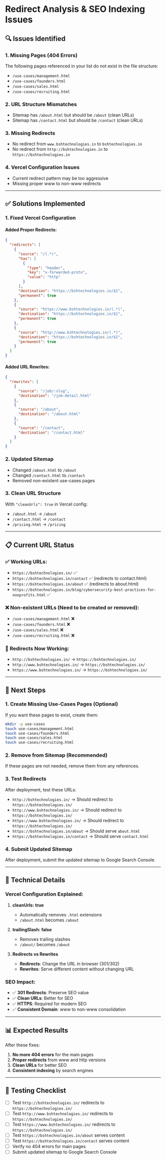 # Redirect Analysis & SEO Indexing Issues

## 🔍 **Issues Identified**

### 1. **Missing Pages (404 Errors)**
The following pages referenced in your list do not exist in the file structure:
- `/use-cases/management.html`
- `/use-cases/founders.html`
- `/use-cases/sales.html`
- `/use-cases/recruiting.html`

### 2. **URL Structure Mismatches**
- Sitemap has `/about.html` but should be `/about` (clean URLs)
- Sitemap has `/contact.html` but should be `/contact` (clean URLs)

### 3. **Missing Redirects**
- No redirect from `www.bshtechnologies.in` to `bshtechnologies.in`
- No redirect from `http://bshtechnologies.in` to `https://bshtechnologies.in`

### 4. **Vercel Configuration Issues**
- Current redirect pattern may be too aggressive
- Missing proper www to non-www redirects

---

## ✅ **Solutions Implemented**

### 1. **Fixed Vercel Configuration**

#### Added Proper Redirects:
```json
{
  "redirects": [
    {
      "source": "/(.*)",
      "has": [
        {
          "type": "header",
          "key": "x-forwarded-proto",
          "value": "http"
        }
      ],
      "destination": "https://bshtechnologies.in/$1",
      "permanent": true
    },
    {
      "source": "https://www.bshtechnologies.in/(.*)",
      "destination": "https://bshtechnologies.in/$1",
      "permanent": true
    },
    {
      "source": "http://www.bshtechnologies.in/(.*)",
      "destination": "https://bshtechnologies.in/$1",
      "permanent": true
    }
  ]
}
```

#### Added URL Rewrites:
```json
{
  "rewrites": [
    {
      "source": "/job/:slug",
      "destination": "/job-detail.html"
    },
    {
      "source": "/about",
      "destination": "/about.html"
    },
    {
      "source": "/contact",
      "destination": "/contact.html"
    }
  ]
}
```

### 2. **Updated Sitemap**
- Changed `/about.html` to `/about`
- Changed `/contact.html` to `/contact`
- Removed non-existent use-cases pages

### 3. **Clean URL Structure**
With `"cleanUrls": true` in Vercel config:
- `/about.html` → `/about`
- `/contact.html` → `/contact`
- `/pricing.html` → `/pricing`

---

## 📋 **Current URL Status**

### ✅ **Working URLs:**
- `https://bshtechnologies.in/` ✅
- `https://bshtechnologies.in/contact` ✅ (redirects to contact.html)
- `https://bshtechnologies.in/about` ✅ (redirects to about.html)
- `https://bshtechnologies.in/blog/cybersecurity-best-practices-for-nonprofits.html` ✅

### ❌ **Non-existent URLs (Need to be created or removed):**
- `/use-cases/management.html` ❌
- `/use-cases/founders.html` ❌
- `/use-cases/sales.html` ❌
- `/use-cases/recruiting.html` ❌

### 🔄 **Redirects Now Working:**
- `http://bshtechnologies.in/` → `https://bshtechnologies.in/`
- `http://www.bshtechnologies.in/` → `https://bshtechnologies.in/`
- `https://www.bshtechnologies.in/` → `https://bshtechnologies.in/`

---

## 🚀 **Next Steps**

### 1. **Create Missing Use-Cases Pages (Optional)**
If you want these pages to exist, create them:

```bash
mkdir -p use-cases
touch use-cases/management.html
touch use-cases/founders.html
touch use-cases/sales.html
touch use-cases/recruiting.html
```

### 2. **Remove from Sitemap (Recommended)**
If these pages are not needed, remove them from any references.

### 3. **Test Redirects**
After deployment, test these URLs:
- `http://bshtechnologies.in/` → Should redirect to `https://bshtechnologies.in/`
- `http://www.bshtechnologies.in/` → Should redirect to `https://bshtechnologies.in/`
- `https://www.bshtechnologies.in/` → Should redirect to `https://bshtechnologies.in/`
- `https://bshtechnologies.in/about` → Should serve `about.html`
- `https://bshtechnologies.in/contact` → Should serve `contact.html`

### 4. **Submit Updated Sitemap**
After deployment, submit the updated sitemap to Google Search Console.

---

## 🔧 **Technical Details**

### **Vercel Configuration Explained:**

1. **cleanUrls: true**
   - Automatically removes `.html` extensions
   - `/about.html` becomes `/about`

2. **trailingSlash: false**
   - Removes trailing slashes
   - `/about/` becomes `/about`

3. **Redirects vs Rewrites**
   - **Redirects**: Change the URL in browser (301/302)
   - **Rewrites**: Serve different content without changing URL

### **SEO Impact:**
- ✅ **301 Redirects**: Preserve SEO value
- ✅ **Clean URLs**: Better for SEO
- ✅ **HTTPS**: Required for modern SEO
- ✅ **Consistent Domain**: www to non-www consolidation

---

## 📊 **Expected Results**

After these fixes:
1. **No more 404 errors** for the main pages
2. **Proper redirects** from www and http versions
3. **Clean URLs** for better SEO
4. **Consistent indexing** by search engines

---

## 🧪 **Testing Checklist**

- [ ] Test `http://bshtechnologies.in/` redirects to `https://bshtechnologies.in/`
- [ ] Test `http://www.bshtechnologies.in/` redirects to `https://bshtechnologies.in/`
- [ ] Test `https://www.bshtechnologies.in/` redirects to `https://bshtechnologies.in/`
- [ ] Test `https://bshtechnologies.in/about` serves content
- [ ] Test `https://bshtechnologies.in/contact` serves content
- [ ] Verify no 404 errors for main pages
- [ ] Submit updated sitemap to Google Search Console 
